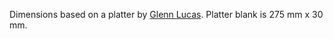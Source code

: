 
Dimensions based on a platter by [Glenn Lucas](http://glennlucaswoodturning.com/ "Glen Lucas"). Platter blank is 275 mm x 30 mm.